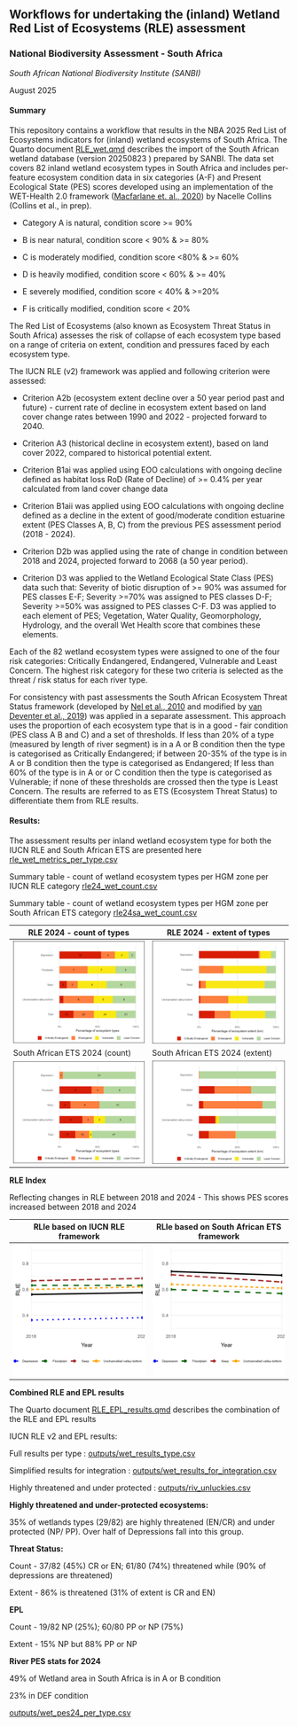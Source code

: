 ## **Workflows for undertaking the (inland) Wetland Red List of Ecosystems (RLE) assessment**

### **National Biodiversity Assessment - South Africa**

*South African National Biodiversity Institute (SANBI)*

August 2025

#### **Summary**

This repository contains a workflow that results in the NBA 2025 Red List of Ecosystems indicators for (inland) wetland ecosystems of South Africa. The Quarto document [RLE_wet.qmd](RLE_wet.qmd) describes the import of the South African wetland database (version 20250823 ) prepared by SANBI. The data set covers 82 inland wetland ecosystem types in South Africa and includes per-feature ecosystem condition data in six categories (A-F) and Present Ecological State (PES) scores developed using an implementation of the WET-Health 2.0 framework ([Macfarlane et. al., 2020](https://frcsa.org.za/wp-content/uploads/2020/10/TT-820_Final-web.pdf)) by Nacelle Collins (Collins et al., in prep).

-   Category A is natural, condition score \>= 90%

-   B is near natural, condition score \< 90% & \>= 80%

-   C is moderately modified, condition score \<80% & \>= 60%

-   D is heavily modified, condition score \< 60% & \>= 40%

-   E severely modified, condition score \< 40% & \>=20%

-   F is critically modified, condition score \< 20%

The Red List of Ecosystems (also known as Ecosystem Threat Status in South Africa) assesses the risk of collapse of each ecosystem type based on a range of criteria on extent, condition and pressures faced by each ecosystem type.

The IUCN RLE (v2) framework was applied and following criterion were assessed:

-   Criterion A2b (ecosystem extent decline over a 50 year period past and future) - current rate of decline in ecosystem extent based on land cover change rates between 1990 and 2022 - projected forward to 2040.

-   Criterion A3 (historical decline in ecosystem extent), based on land cover 2022, compared to historical potential extent.

-   Criterion B1ai was applied using EOO calculations with ongoing decline defined as habitat loss RoD (Rate of Decline) of \>= 0.4% per year calculated from land cover change data

-   Criterion B1aii was applied using EOO calculations with ongoing decline defined as a decline in the extent of good/moderate condition estuarine extent (PES Classes A, B, C) from the previous PES assessment period (2018 - 2024).

-   Criterion D2b was applied using the rate of change in condition between 2018 and 2024, projected forward to 2068 (a 50 year period).

-   Criterion D3 was applied to the Wetland Ecological State Class (PES) data such that: Severity of biotic disruption of \>= 90% was assumed for PES classes E-F; Severity \>=70% was assigned to PES classes D-F; Severity \>=50% was assigned to PES classes C-F. D3 was applied to each element of PES; Vegetation, Water Quality, Geomorphology, Hydrology, and the overall Wet Health score that combines these elements.

Each of the 82 wetland ecosystem types were assigned to one of the four risk categories: Critically Endangered, Endangered, Vulnerable and Least Concern. The highest risk category for these two criteria is selected as the threat / risk status for each river type.

For consistency with past assessments the South African Ecosystem Threat Status framework (developed by [Nel et al., 2010](DOI:%2010.1111/j.1472-4642.2006.00308.x) and modified by [van Deventer et al., 2019](http://hdl.handle.net/20.500.12143/5847)) was applied in a separate assessment. This approach uses the proportion of each ecosystem type that is in a good - fair condition (PES class A B and C) and a set of thresholds. If less than 20% of a type (measured by length of river segment) is in a A or B condition then the type is categorised as Critically Endangered; if between 20-35% of the type is in A or B condition then the type is categorised as Endangered; If less than 60% of the type is in A or or C condition then the type is categorised as Vulnerable; if none of these thresholds are crossed then the type is Least Concern. The results are referred to as ETS (Ecosystem Threat Status) to differentiate them from RLE results.

#### **Results:**

The assessment results per inland wetland ecosystem type for both the IUCN RLE and South African ETS are presented here [rle_wet_metrics_per_type.csv](outputs/rle_wet_metrics_per_type.csv)

Summary table - count of wetland ecosystem types per HGM zone per IUCN RLE category [rle24_wet_count.csv](outputs/rle24_wet_count.csv)

Summary table - count of wetland ecosystem types per HGM zone per South African ETS category [rle24sa_wet_count.csv](outputs/rle24sa_wet_count.csv)

| RLE 2024 - count of types | RLE 2024 - extent of types |
|----|----|
| ![](outputs/rle24_wet_barplot_count.jpeg) | ![](outputs/rle24_wet_barplot_ext.jpeg) |
| South African ETS 2024 (count) | South African ETS 2024 (extent) |
| ![](outputs/rle24sa_wet_barplot_count.jpeg) | ![](outputs/rle24sa_wet_barplot_ext.jpeg) |

**RLE Index**

Reflecting changes in RLE between 2018 and 2024 - This shows PES scores increased between 2018 and 2024

| RLIe based on IUCN RLE framework | RLIe based on South African ETS framework |
|----|----|
| ![](outputs/rlie_plot.jpeg) | ![](outputs/rliesa_plot.jpeg) |

**Combined RLE and EPL results**

The Quarto document [RLE_EPL_results.qmd](RLE_EPL_results.qmd) describes the combination of the RLE and EPL results

IUCN RLE v2 and EPL results:

Full results per type : [outputs/wet_results_type.csv](outputs/wet_results_type.csv)

Simplified results for integration : [outputs/wet_results_for_integration.csv](outputs/wet_results_for_integration.csv)

Highly threatened and under protected : [outputs/riv_unluckies.csv](outputs/wet_unluckies.csv)

**Highly threatened and under-protected ecosystems:**

35% of wetlands types (29/82) are highly threatened (EN/CR) and under protected (NP/ PP). Over half of Depressions fall into this group.

**Threat Status:**

Count - 37/82 (45%) CR or EN; 61/80 (74%) threatened while (90% of depressions are threatened)

Extent - 86% is threatened (31% of extent is CR and EN)

**EPL**

Count - 19/82 NP (25%); 60/80 PP or NP (75%)

Extent - 15% NP but 88% PP or NP

**River PES stats for 2024**

49% of Wetland area in South Africa is in A or B condition

23% in DEF condition

[outputs/wet_pes24_per_type.csv](outputs/wet_pes24_per_type.csv)
